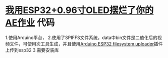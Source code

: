 # [我用ESP32+0.96寸OLED摆烂了你的AE作业](https://www.bilibili.com/video/BV1ai4y197u9/?share_source=copy_web&vd_source=d566c4debdbc1f345d192d2abafa3b67) 代码
1.使用Arduino平台，
2.使用了SPIFFS文件系统，data中bin文件是二值化后的视频文件，可使用次工具生成，并且使用[Arduino ESP32 filesystem uploader](https://github.com/me-no-dev/arduino-esp32fs-plugin)插件上传到esp32
3.需要安装库
